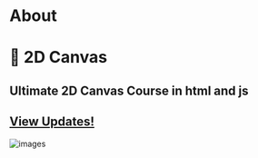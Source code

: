 # About
# 🎨 2D Canvas
## Ultimate 2D Canvas Course in html and js
## [View Updates!](https://2d-canvas.netlify.app/)
![images](https://github.com/user-attachments/assets/c417ddf7-4a9f-4a30-9099-e814ed33a199)
